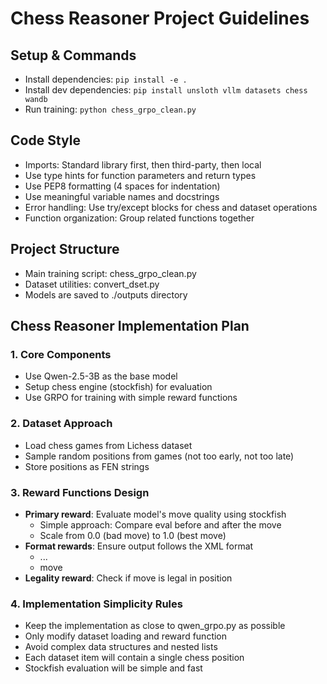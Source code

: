 # Chess Reasoner Project Guidelines

## Setup & Commands
- Install dependencies: `pip install -e .`
- Install dev dependencies: `pip install unsloth vllm datasets chess wandb`
- Run training: `python chess_grpo_clean.py`

## Code Style
- Imports: Standard library first, then third-party, then local
- Use type hints for function parameters and return types
- Use PEP8 formatting (4 spaces for indentation)
- Use meaningful variable names and docstrings
- Error handling: Use try/except blocks for chess and dataset operations
- Function organization: Group related functions together

## Project Structure
- Main training script: chess_grpo_clean.py
- Dataset utilities: convert_dset.py
- Models are saved to ./outputs directory

## Chess Reasoner Implementation Plan

### 1. Core Components
- Use Qwen-2.5-3B as the base model
- Setup chess engine (stockfish) for evaluation
- Use GRPO for training with simple reward functions

### 2. Dataset Approach
- Load chess games from Lichess dataset
- Sample random positions from games (not too early, not too late)
- Store positions as FEN strings

### 3. Reward Functions Design
- **Primary reward**: Evaluate model's move quality using stockfish
  - Simple approach: Compare eval before and after the move
  - Scale from 0.0 (bad move) to 1.0 (best move)
- **Format rewards**: Ensure output follows the XML format
  - <reasoning>...</reasoning>
  - <answer>move</answer>
- **Legality reward**: Check if move is legal in position

### 4. Implementation Simplicity Rules
- Keep the implementation as close to qwen_grpo.py as possible
- Only modify dataset loading and reward function
- Avoid complex data structures and nested lists
- Each dataset item will contain a single chess position
- Stockfish evaluation will be simple and fast